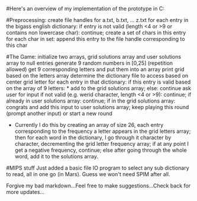 #Here's an overview of my implementation of the prototype in C:

#Preprocessing:
create file handles for a.txt, b.txt, ... z.txt
for each entry in the bigass english dictionary:
    if entry is not valid (length <4 or >9 or contains non lowercase char): continue;
    create a set of chars in this entry
        for each char in set:
                append this entry to the file handle corresponding to this char


#The Game:
initialize two arrays, grid solutions array and user solutions array to null entries
generate 9 random numbers in [0,25] (repetition allowed)
get 9 corresponding letters and put them into an array
print grid based on the letters array
determine the dictionary file to access based on center grid letter
for each entry in that dictionary:
    if this entry is valid based on the array of 9 letters: *
        add to the grid solutions array;
    else: continue
ask user for input
if not valid (e.g. werid character, length <4 or >9): continue;
if already in user solutions array: continue;
if in the grid solutions array: congrats and add this input to user solutions array;
keep playing this round (prompt another input) or start a new round


* Currently I do this by creating an array of size 26, each entry corresponding to the frequency a letter appears
in the grid letters array; then for each word in the dictionary, I go through it character by character, decrementing
the grid letter frequency array; if at any point I get a negative frequency, continue; else after going through the
whole word, add it to the solutions array.


#MIPS stuff
Just added a basic file IO program to select any sub dictionary to read, all in one go (in Mars).
Guess we won't need SPIM after all.

Forgive my bad markdown...Feel free to make suggestions...Check back for more updates...
